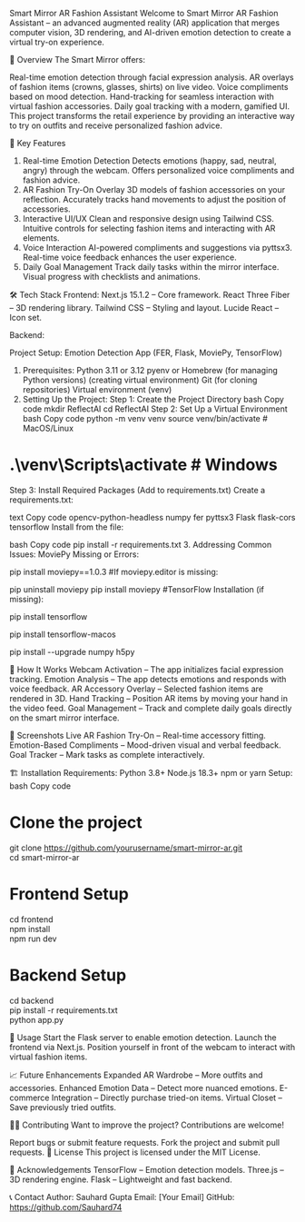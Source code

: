 Smart Mirror AR Fashion Assistant
Welcome to Smart Mirror AR Fashion Assistant – an advanced augmented reality (AR) application that merges computer vision, 3D rendering, and AI-driven emotion detection to create a virtual try-on experience.

🌟 Overview
The Smart Mirror offers:

Real-time emotion detection through facial expression analysis.
AR overlays of fashion items (crowns, glasses, shirts) on live video.
Voice compliments based on mood detection.
Hand-tracking for seamless interaction with virtual fashion accessories.
Daily goal tracking with a modern, gamified UI.
This project transforms the retail experience by providing an interactive way to try on outfits and receive personalized fashion advice.

🎯 Key Features
1. Real-time Emotion Detection
Detects emotions (happy, sad, neutral, angry) through the webcam.
Offers personalized voice compliments and fashion advice.
2. AR Fashion Try-On
Overlay 3D models of fashion accessories on your reflection.
Accurately tracks hand movements to adjust the position of accessories.
3. Interactive UI/UX
Clean and responsive design using Tailwind CSS.
Intuitive controls for selecting fashion items and interacting with AR elements.
4. Voice Interaction
AI-powered compliments and suggestions via pyttsx3.
Real-time voice feedback enhances the user experience.
5. Daily Goal Management
Track daily tasks within the mirror interface.
Visual progress with checklists and animations.


🛠️ Tech Stack
Frontend:
Next.js 15.1.2 – Core framework.
React Three Fiber – 3D rendering library.
Tailwind CSS – Styling and layout.
Lucide React – Icon set.

Backend:

Project Setup: Emotion Detection App (FER, Flask, MoviePy, TensorFlow)
1. Prerequisites:
Python 3.11 or 3.12
pyenv or Homebrew (for managing Python versions)
(creating virtual environment)
Git (for cloning repositories)
Virtual environment (venv)
3. Setting Up the Project:
Step 1: Create the Project Directory
bash
Copy code
mkdir ReflectAI
cd ReflectAI
Step 2: Set Up a Virtual Environment
bash
Copy code
python -m venv venv
source venv/bin/activate  # MacOS/Linux
# .\venv\Scripts\activate  # Windows
Step 3: Install Required Packages (Add to requirements.txt)
Create a requirements.txt:

text
Copy code
opencv-python-headless
numpy
fer
pyttsx3
Flask
flask-cors
tensorflow
Install from the file:

bash
Copy code
pip install -r requirements.txt
3. Addressing Common Issues:
MoviePy Missing or Errors:

pip install moviepy==1.0.3 #If moviepy.editor is missing:


pip uninstall moviepy
pip install moviepy #TensorFlow Installation (if missing):


pip install tensorflow


pip install tensorflow-macos


pip install --upgrade numpy h5py


🚀 How It Works
Webcam Activation – The app initializes facial expression tracking.
Emotion Analysis – The app detects emotions and responds with voice feedback.
AR Accessory Overlay – Selected fashion items are rendered in 3D.
Hand Tracking – Position AR items by moving your hand in the video feed.
Goal Management – Track and complete daily goals directly on the smart mirror interface.


📸 Screenshots
Live AR Fashion Try-On – Real-time accessory fitting.
Emotion-Based Compliments – Mood-driven visual and verbal feedback.
Goal Tracker – Mark tasks as complete interactively.




🏗️ Installation
Requirements:
Python 3.8+
Node.js 18.3+
npm or yarn
Setup:
bash
Copy code
# Clone the project
git clone https://github.com/yourusername/smart-mirror-ar.git  
cd smart-mirror-ar  

# Frontend Setup
cd frontend  
npm install  
npm run dev  

# Backend Setup
cd backend  
pip install -r requirements.txt  
python app.py  

📖 Usage
Start the Flask server to enable emotion detection.
Launch the frontend via Next.js.
Position yourself in front of the webcam to interact with virtual fashion items.


📈 Future Enhancements
Expanded AR Wardrobe – More outfits and accessories.
Enhanced Emotion Data – Detect more nuanced emotions.
E-commerce Integration – Directly purchase tried-on items.
Virtual Closet – Save previously tried outfits.


🧑‍💻 Contributing
Want to improve the project? Contributions are welcome!

Report bugs or submit feature requests.
Fork the project and submit pull requests.
📄 License
This project is licensed under the MIT License.

🙌 Acknowledgements
TensorFlow – Emotion detection models.
Three.js – 3D rendering engine.
Flask – Lightweight and fast backend.


📞 Contact
Author: Sauhard Gupta
Email: [Your Email]
GitHub: https://github.com/Sauhard74


